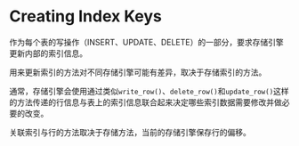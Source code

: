 # Creating Index Keys

作为每个表的写操作（INSERT、UPDATE、DELETE）的一部分，要求存储引擎更新内部的索引信息。

用来更新索引的方法对不同存储引擎可能有差异，取决于存储索引的方法。

通常，存储引擎会使用通过类似`write_row()`、`delete_row()`和`update_row()`这样的方法传递的行信息与表上的索引信息联合起来决定哪些索引数据需要修改并做必要的改变。

关联索引与行的方法取决于存储方法，当前的存储引擎保存行的偏移。
